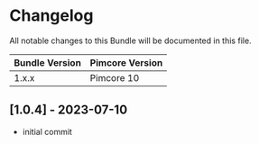 # Changelog

All notable changes to this Bundle will be documented in this file.

| **Bundle Version** | **Pimcore Version** |
|--------------------|---------------------|
| 1.x.x              | Pimcore 10          |

## [1.0.4] - 2023-07-10

- initial commit